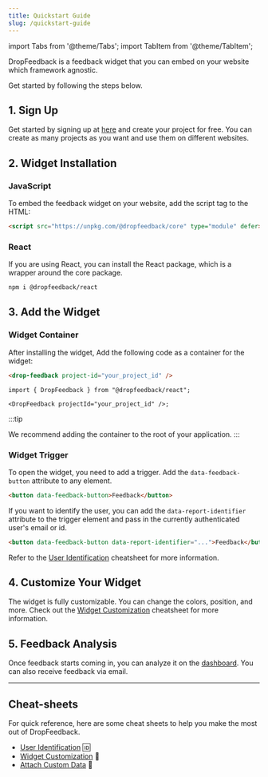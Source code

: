 ```yaml
---
title: Quickstart Guide
slug: /quickstart-guide
---
```


import Tabs from '@theme/Tabs';
import TabItem from '@theme/TabItem';

DropFeedback is a feedback widget that you can embed on your website which framework agnostic. 

Get started by following the steps below.

## 1. Sign Up

Get started by signing up at [here](https://dropfeedback.com/signup) and create your project for free. You can create as many projects as you want and use them on different websites.

## 2. Widget Installation

### JavaScript

To embed the feedback widget on your website, add the script tag to the HTML:

```html
<script src="https://unpkg.com/@dropfeedback/core" type="module" defer></script>
```

### React

If you are using React, you can install the React package, which is a wrapper around the core package.

```bash
npm i @dropfeedback/react
```

## 3. Add the Widget

### Widget Container

After installing the widget, Add the following code as a container for the widget:

<Tabs groupId="frameworks">
<TabItem value="js" label="JavaScript">

```html
<drop-feedback project-id="your_project_id" />
```

</TabItem>
<TabItem value="react" label="React">

```tsx
import { DropFeedback } from "@dropfeedback/react";

<DropFeedback projectId="your_project_id" />;
```

</TabItem>
</Tabs>

:::tip

We recommend adding the container to the root of your application.
:::

### Widget Trigger

To open the widget, you need to add a trigger. Add the `data-feedback-button` attribute to any element.

```html
<button data-feedback-button>Feedback</button>
```

If you want to identify the user, you can add the `data-report-identifier` attribute to the trigger element and pass in the currently authenticated user's email or id.

```html
<button data-feedback-button data-report-identifier="...">Feedback</button>
```

Refer to the [User Identification](/user-identification) cheatsheet for more information.

## 4. Customize Your Widget

The widget is fully customizable. You can change the colors, position, and more. Check out the [Widget Customization](/widget-customization) cheatsheet for more information.

## 5. Feedback Analysis

Once feedback starts coming in, you can analyze it on the [dashboard](https://dropfeedback.com/dashboard). You can also receive feedback via email.

<hr />

## Cheat-sheets

For quick reference, here are some cheat sheets to help you make the most out of DropFeedback.

- [User Identification](/user-identification) 🆔
- [Widget Customization](/widget-customization) 🎨
- [Attach Custom Data](/attach-custom-data) 📝

